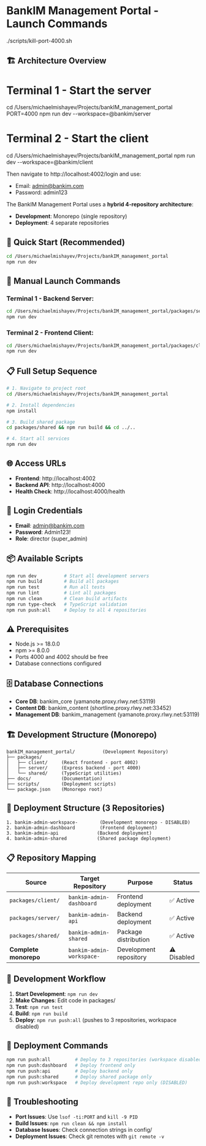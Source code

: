 # BankIM Management Portal - Launch Commands
./scripts/kill-port-4000.sh
## 🏗️ **Architecture Overview**

  # Terminal 1 - Start the server
  cd /Users/michaelmishayev/Projects/bankIM_management_portal
  PORT=4000 npm run dev --workspace=@bankim/server

  # Terminal 2 - Start the client  
  cd /Users/michaelmishayev/Projects/bankIM_management_portal
  npm run dev --workspace=@bankim/client

  Then navigate to http://localhost:4002/login and use:
  - Email: admin@bankim.com
  - Password: admin123



The BankIM Management Portal uses a **hybrid 4-repository architecture**:
- **Development**: Monorepo (single repository)
- **Deployment**: 4 separate repositories

## 🚀 **Quick Start (Recommended)**
```bash
cd /Users/michaelmishayev/Projects/bankIM_management_portal
npm run dev
```

## 🔧 **Manual Launch Commands**

### Terminal 1 - Backend Server:
```bash
cd /Users/michaelmishayev/Projects/bankIM_management_portal/packages/server/
npm run dev
```

### Terminal 2 - Frontend Client:
```bash
cd /Users/michaelmishayev/Projects/bankIM_management_portal/packages/client/
npm run dev
```

## 📋 **Full Setup Sequence**
```bash
# 1. Navigate to project root
cd /Users/michaelmishayev/Projects/bankIM_management_portal

# 2. Install dependencies
npm install

# 3. Build shared package
cd packages/shared && npm run build && cd ../..

# 4. Start all services
npm run dev
```

## 🌐 **Access URLs**
- **Frontend**: http://localhost:4002
- **Backend API**: http://localhost:4000
- **Health Check**: http://localhost:4000/health

## 🔑 **Login Credentials**
- **Email**: admin@bankim.com
- **Password**: Admin123!
- **Role**: director (super_admin)

## 📦 **Available Scripts**
```bash
npm run dev          # Start all development servers
npm run build        # Build all packages
npm run test         # Run all tests
npm run lint         # Lint all packages
npm run clean        # Clean build artifacts
npm run type-check   # TypeScript validation
npm run push:all     # Deploy to all 4 repositories
```

## ⚠️ **Prerequisites**
- Node.js >= 18.0.0
- npm >= 8.0.0
- Ports 4000 and 4002 should be free
- Database connections configured

## 🗄️ **Database Connections**
- **Core DB**: bankim_core (yamanote.proxy.rlwy.net:53119)
- **Content DB**: bankim_content (shortline.proxy.rlwy.net:33452)
- **Management DB**: bankim_management (yamanote.proxy.rlwy.net:53119)

## 🏗️ **Development Structure (Monorepo)**
```
bankIM_management_portal/          (Development Repository)
├── packages/
│   ├── client/     (React frontend - port 4002)
│   ├── server/     (Express backend - port 4000)
│   └── shared/     (TypeScript utilities)
├── docs/           (Documentation)
├── scripts/        (Deployment scripts)
└── package.json    (Monorepo root)
```

## 🚀 **Deployment Structure (3 Repositories)**
```
1. bankim-admin-workspace-        (Development monorepo - DISABLED)
2. bankim-admin-dashboard         (Frontend deployment)
3. bankim-admin-api              (Backend deployment)
4. bankim-admin-shared           (Shared package deployment)
```

## 📋 **Repository Mapping**
| **Source** | **Target Repository** | **Purpose** | **Status** |
|------------|----------------------|-------------|------------|
| `packages/client/` | `bankim-admin-dashboard` | Frontend deployment | ✅ Active |
| `packages/server/` | `bankim-admin-api` | Backend deployment | ✅ Active |
| `packages/shared/` | `bankim-admin-shared` | Package distribution | ✅ Active |
| **Complete monorepo** | `bankim-admin-workspace-` | Development repository | ⚠️ Disabled |

## 🎯 **Development Workflow**
1. **Start Development**: `npm run dev`
2. **Make Changes**: Edit code in packages/
3. **Test**: `npm run test`
4. **Build**: `npm run build`
5. **Deploy**: `npm run push:all` (pushes to 3 repositories, workspace disabled)

## 🔄 **Deployment Commands**
```bash
npm run push:all         # Deploy to 3 repositories (workspace disabled)
npm run push:dashboard   # Deploy frontend only
npm run push:api         # Deploy backend only
npm run push:shared      # Deploy shared package only
npm run push:workspace   # Deploy development repo only (DISABLED)
```

## 🔧 **Troubleshooting**
- **Port Issues**: Use `lsof -ti:PORT` and `kill -9 PID`
- **Build Issues**: `npm run clean && npm install`
- **Database Issues**: Check connection strings in config/
- **Deployment Issues**: Check git remotes with `git remote -v`